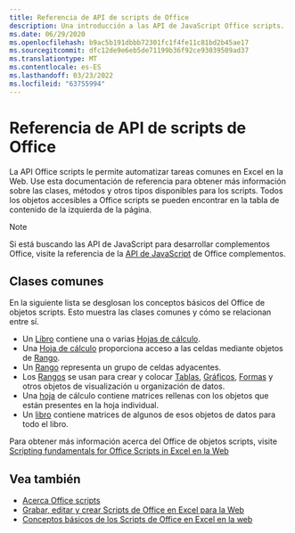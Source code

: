 ```yaml
---
title: Referencia de API de scripts de Office
description: Una introducción a las API de JavaScript Office scripts.
ms.date: 06/29/2020
ms.openlocfilehash: b9ac5b191dbbb72301fc1f4fe11c81bd2b45ae17
ms.sourcegitcommit: dfc12de9e6eb5de71199b36f92ce93039509ad37
ms.translationtype: MT
ms.contentlocale: es-ES
ms.lasthandoff: 03/23/2022
ms.locfileid: "63755994"
---
```

# <a name="office-scripts-api-reference"></a>Referencia de API de scripts de Office

La API Office scripts le permite automatizar tareas comunes en Excel en la Web. Use esta documentación de referencia para obtener más información sobre las clases, métodos y otros tipos disponibles para los scripts. Todos los objetos accesibles a Office scripts se pueden encontrar en la tabla de contenido de la izquierda de la página.

> [!NOTE]
> Si está buscando las API de JavaScript para desarrollar complementos Office, visite la referencia de la [API de JavaScript](/javascript/api/overview?view=excel-js-preview&preserve-view=true) de Office complementos.

## <a name="common-classes"></a>Clases comunes

En la siguiente lista se desglosan los conceptos básicos del Office de objetos scripts. Esto muestra las clases comunes y cómo se relacionan entre sí.

- Un [Libro](/javascript/api/office-scripts/excelscript/excelscript.workbook) contiene una o varias [Hojas de cálculo](/javascript/api/office-scripts/excelscript/excelscript.worksheet).
- Una [Hoja de cálculo](/javascript/api/office-scripts/excelscript/excelscript.worksheet) proporciona acceso a las celdas mediante objetos de [Rango](/javascript/api/office-scripts/excelscript/excelscript.range).
- Un [Rango](/javascript/api/office-scripts/excelscript/excelscript.range) representa un grupo de celdas adyacentes.
- Los [Rangos](/javascript/api/office-scripts/excelscript/excelscript.range) se usan para crear y colocar [Tablas](/javascript/api/office-scripts/excelscript/excelscript.table), [Gráficos](/javascript/api/office-scripts/excelscript/excelscript.chart), [Formas](/javascript/api/office-scripts/excelscript/excelscript.shape) y otros objetos de visualización u organización de datos.
- Una [hoja](/javascript/api/office-scripts/excelscript/excelscript.worksheet) de cálculo contiene matrices rellenas con los objetos que están presentes en la hoja individual.
- Un [libro](/javascript/api/office-scripts/excelscript/excelscript.workbook) contiene matrices de algunos de esos objetos de datos para todo el libro.

Para obtener más información acerca del Office de objetos scripts, visite [Scripting fundamentals for Office Scripts in Excel en la Web](/office/dev/scripts/develop/scripting-fundamentals)

## <a name="see-also"></a>Vea también

- [Acerca Office scripts](/office/dev/scripts/overview/excel)
- [Grabar, editar y crear Scripts de Office en Excel para la Web](/office/dev/scripts/tutorials/excel-tutorial)
- [Conceptos básicos de los Scripts de Office en Excel en la web](/office/dev/scripts/develop/scripting-fundamentals)
